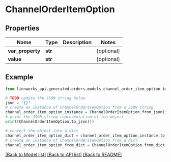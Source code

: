# ChannelOrderItemOption


## Properties

Name | Type | Description | Notes
------------ | ------------- | ------------- | -------------
**var_property** | **str** |  | [optional] 
**value** | **str** |  | [optional] 

## Example

```python
from linnworks_api.generated.orders.models.channel_order_item_option import ChannelOrderItemOption

# TODO update the JSON string below
json = "{}"
# create an instance of ChannelOrderItemOption from a JSON string
channel_order_item_option_instance = ChannelOrderItemOption.from_json(json)
# print the JSON string representation of the object
print(ChannelOrderItemOption.to_json())

# convert the object into a dict
channel_order_item_option_dict = channel_order_item_option_instance.to_dict()
# create an instance of ChannelOrderItemOption from a dict
channel_order_item_option_from_dict = ChannelOrderItemOption.from_dict(channel_order_item_option_dict)
```
[[Back to Model list]](../README.md#documentation-for-models) [[Back to API list]](../README.md#documentation-for-api-endpoints) [[Back to README]](../README.md)


